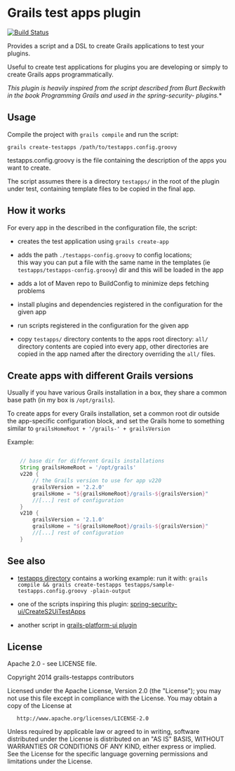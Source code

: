 Grails test apps plugin
=======================

[![Build Status](https://travis-ci.org/enr/grails-testapps.png?branch=master)](https://travis-ci.org/enr/grails-testapps)

Provides a script and a DSL to create Grails applications to test your plugins.

Useful to create test applications for plugins you are developing or simply to create Grails apps programmatically.

**This plugin is heavily inspired from the script described from Burt Beckwith in the book Programming Grails and used in the spring-security-* plugins.**


Usage
-----

Compile the project with `grails compile` and run the script:

    grails create-testapps /path/to/testapps.config.groovy

testapps.config.groovy is the file containing the description of the apps you want to create.

The script assumes there is a directory `testapps/` in the root of the plugin under test, containing template files to be copied in the final app.


How it works
------------

For every app in the described in the configuration file, the script:

- creates the test application using `grails create-app`

- adds the path `./testapps-config.groovy` to config locations;  
  this way you can put a file with the same name in the templates (ie `testapps/testapps-config.groovy`) dir and this will be loaded in the app

- adds a lot of Maven repo to BuildConfig to minimize deps fetching problems

- install plugins and dependencies registered in the configuration for the given app

- run scripts registered in the configuration for the given app

- copy `testapps/` directory contents to the apps root directory:
  `all/` directory contents are copied into every app, other directories are copied in the app named after the directory overriding the `all/` files.


Create apps with different Grails versions
------------------------------------------

Usually if you have various Grails installation in a box, they share a common base path (in my box is `/opt/grails`).

To create apps for every Grails installation, set a common root dir outside the app-specific configuration block, and
set the Grails home to something similar to `grailsHomeRoot + '/grails-' + grailsVersion`

Example:

```groovy

    // base dir for different Grails installations
    String grailsHomeRoot = '/opt/grails'
    v220 {
        // the Grails version to use for app v220
        grailsVersion = '2.2.0'
        grailsHome = "${grailsHomeRoot}/grails-${grailsVersion}"
        //[...] rest of configuration
    }
    v210 {
        grailsVersion = '2.1.0'
        grailsHome = "${grailsHomeRoot}/grails-${grailsVersion}"
        //[...] rest of configuration
    }

```


See also
--------

- [testapps directory](testapps) contains a working example: run it with: `grails compile && grails create-testapps testapps/sample-testapps.config.groovy -plain-output`

- one of the scripts inspiring this plugin: [spring-security-ui/CreateS2UiTestApps](https://github.com/grails-plugins/grails-spring-security-ui/blob/master/scripts/CreateS2UiTestApps.groovy)

- another script in [grails-platform-ui plugin](https://github.com/MerryCoders/grails-platform-ui/blob/master/scripts/CreatePlatformUiTestApps.groovy)


License
-------

Apache 2.0 - see LICENSE file.

   Copyright 2014 grails-testapps contributors

   Licensed under the Apache License, Version 2.0 (the "License");
   you may not use this file except in compliance with the License.
   You may obtain a copy of the License at

       http://www.apache.org/licenses/LICENSE-2.0

   Unless required by applicable law or agreed to in writing, software
   distributed under the License is distributed on an "AS IS" BASIS,
   WITHOUT WARRANTIES OR CONDITIONS OF ANY KIND, either express or implied.
   See the License for the specific language governing permissions and
   limitations under the License.

